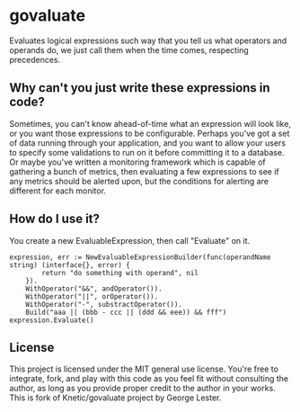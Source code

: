govaluate
====

Evaluates logical expressions such way that you tell us what operators
and operands do, we just call them when the time comes, respecting precedences. 

Why can't you just write these expressions in code?
--

Sometimes, you can't know ahead-of-time what an expression will look like, or you want those expressions to be configurable.
Perhaps you've got a set of data running through your application, and you want to allow your users to specify some validations to run on it before committing it to a database. Or maybe you've written a monitoring framework which is capable of gathering a bunch of metrics, then evaluating a few expressions to see if any metrics should be alerted upon, but the conditions for alerting are different for each monitor.

How do I use it?
--

You create a new EvaluableExpression, then call "Evaluate" on it.

```
expression, err := NewEvaluableExpressionBuilder(func(operandName string) (interface{}, error) {
   		return "do something with operand", nil
   	}).
    WithOperator("&&", andOperator()).
    WithOperator("||", orOperator()).
    WithOperator("-", substractOperator()).
    Build("aaa || (bbb - ccc || (ddd && eee)) && fff")
expression.Evaluate()
```


License
--

This project is licensed under the MIT general use license. You're free to integrate, fork, and play with this code as 
you feel fit without consulting the author, as long as you provide proper credit to the author in your works.
This is fork of Knetic/govaluate project by George Lester.
